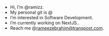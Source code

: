 - Hi, I’m @ramizz.
- My personal git is @
- I’m interested in Software Development.
- I’m currently working on NextJS..
- Reach me @rameezebrahim@transpost.com.
<!---
raamizz/raamizz is a ✨ special ✨ repository because its `README.md` (this file) appears on your GitHub profile.
You can click the Preview link to take a look at your changes.
--->

